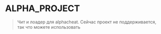 # ALPHA_PROJECT

> Чит и лоадер для alphacheat. Сейчас проект не поддерживается, так что можете использовать
